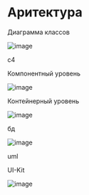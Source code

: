# Аритектура

Диаграмма классов

![image](https://github.com/user-attachments/assets/ba5b840a-1a3f-43b5-8f2b-f345bdd88795)


с4

Компонентный уровень

![image](https://github.com/user-attachments/assets/2f8b0431-d806-477a-a656-b6eea5ef64e4)

Контейнерный уровень

![image](https://github.com/user-attachments/assets/64f00dd9-e921-4525-8cc4-e1e386353df0)


бд

![image](https://github.com/user-attachments/assets/7c7175cf-fe17-4040-a3d6-a18572e5522f)


uml

UI-Kit

![image](https://github.com/user-attachments/assets/3f177950-dfed-4724-a334-370a9c0a2d21)
